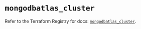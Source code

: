 # `mongodbatlas_cluster`

Refer to the Terraform Registry for docs: [`mongodbatlas_cluster`](https://registry.terraform.io/providers/mongodb/mongodbatlas/1.21.1/docs/resources/cluster).
